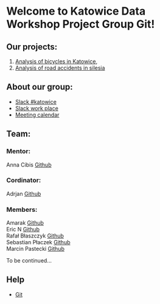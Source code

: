 # Welcome to Katowice Data Workshop Project Group Git!

## Our projects: 

1. [Analysis of bicycles in Katowice](https://github.com/dataworkshop/dw-katowice-project/tree/master/citybike),
2. [Analysis of road accidents in silesia](https://github.com/dataworkshop/dw-katowice-project/tree/master/accidents)

## About our group:
- [Slack #katowice](https://app.slack.com/client/TCCTN4HU3/CG9MUSU3C)
- [Slack work place](https://app.slack.com/client/TCCTN4HU3/CL7LW5QKD/details/info)
- [Meeting calendar](https://calendar.google.com/calendar/embed?src=5mipsspr0kh2m10n98i8bdlmf0%40group.calendar.google.com&ctz=Europe%2FWarsaw)

## Team:
### Mentor:
Anna Cibis [Github](https://github.com/ymra)

### Cordinator:
Adrjan [Github](https://github.com/AardJan)

### Members:
Amarak [Github](https://github.com/AnjaliRavenly) \
Eric N [Github](https://github.com/Wilkun)\
Rafał Błaszczyk [Github](https://github.com/Rafal23)\
Sebastian Płaczek [Github](https://github.com/Sebastian-Placzek) \
Marcin Pastecki [Github](https://github.com/mpastecki)


To be continued...

## Help
- [Git](https://github.com/dataworkshop/dw-cracow-project/wiki/Podstawy-git)
